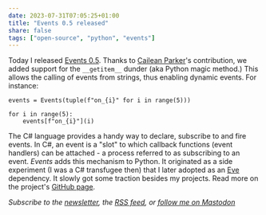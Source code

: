 ```yaml
---
date: 2023-07-31T07:05:25+01:00
title: "Events 0.5 released"
share: false
tags: ["open-source", "python", "events"]
---
```

Today I released [Events 0.5](https://pypi.org/project/Events/0.5/). Thanks to [Cailean
Parker](https://github.com/CaileanMParker)'s contribution, we added support for the `__getitem__` dunder (aka Python
magic method.) This allows the calling of events from strings, thus enabling dynamic events. For instance:

```
events = Events(tuple(f"on_{i}" for i in range(5)))

for i in range(5):
    events[f"on_{i}"](i)
```

The C# language provides a handy way to declare, subscribe to and fire events. In C#, an event is a "slot" to which
callback functions (event handlers) can be attached - a process referred to as subscribing to an event. *Events* adds
this mechanism to Python. It originated as a side experiment (I was a C# transfugee then) that I later adopted as an
[Eve](https://github.com/pyeve/eve) dependency. It slowly got some traction besides my projects. Read more on the project's [GitHub
page](https://github.com/pyeve/events).

*Subscribe to the [newsletter][nl], the [RSS feed][rss], or [follow me on Mastodon][m]*

 [rss]: https://nicolaiarocci.com/index.xml
 [m]: https://fosstodon.org/@nicola
 [nl]: https://nicolaiarocci.substack.com

